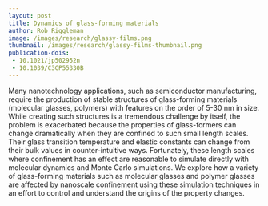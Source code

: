 ```yaml
---
layout: post
title: Dynamics of glass-forming materials
author: Rob Riggleman
image: /images/research/glassy-films.png
thumbnail: /images/research/glassy-films-thumbnail.png
publication-dois:
 - 10.1021/jp502952n
 - 10.1039/C3CP55330B
---
```


Many nanotechnology applications, such as semiconductor manufacturing, require the production of stable structures of glass-forming materials (molecular glasses, polymers) with features on the order of 5-30 nm in size. While creating such structures is a tremendous challenge by itself, the problem is exacerbated because the properties of glass-formers can change dramatically when they are confined to such small length scales. Their glass transition temperature and elastic constants can change from their bulk values in counter-intuitive ways. Fortunately, these length scales where confinement has an effect are reasonable to simulate directly with molecular dynamics and Monte Carlo simulations. We explore how a variety of glass-forming materials such as molecular glasses and polymer glasses are affected by nanoscale confinement using these simulation techniques in an effort to control and understand the origins of the property changes.
